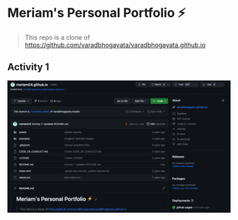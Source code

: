 # Meriam's Personal Portfolio ⚡️

> This repo is a clone of https://github.com/varadbhogayata/varadbhogayata.github.io

## Activity 1

![](screenshots/activity1.png)